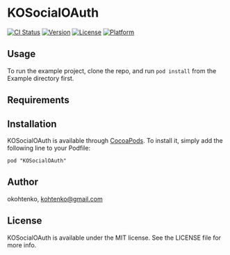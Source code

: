 # KOSocialOAuth

[![CI Status](http://img.shields.io/travis/okohtenko/KOSocialOAuth.svg?style=flat)](https://travis-ci.org/okohtenko/KOSocialOAuth)
[![Version](https://img.shields.io/cocoapods/v/KOSocialOAuth.svg?style=flat)](http://cocoadocs.org/docsets/KOSocialOAuth)
[![License](https://img.shields.io/cocoapods/l/KOSocialOAuth.svg?style=flat)](http://cocoadocs.org/docsets/KOSocialOAuth)
[![Platform](https://img.shields.io/cocoapods/p/KOSocialOAuth.svg?style=flat)](http://cocoadocs.org/docsets/KOSocialOAuth)

## Usage

To run the example project, clone the repo, and run `pod install` from the Example directory first.

## Requirements

## Installation

KOSocialOAuth is available through [CocoaPods](http://cocoapods.org). To install
it, simply add the following line to your Podfile:

    pod "KOSocialOAuth"

## Author

okohtenko, kohtenko@gmail.com

## License

KOSocialOAuth is available under the MIT license. See the LICENSE file for more info.

